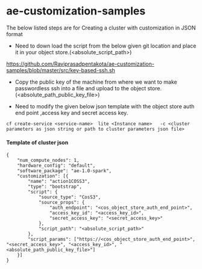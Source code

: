 # ae-customization-samples
The below listed steps are for Creating a cluster with customization in JSON format


- Need to down load the script from the below given git location and place it in your object store.(<absolute_script_path>)

https://github.com/Raviprasadpentakota/ae-customization-samples/blob/master/src/key-based-ssh.sh

- Copy the public key of the machine from where we want to make passwordless ssh into a file and upload to the object store.(<absolute_path_public_key_file>)

- Need to modify the given below  json template with the object store auth end point ,access key and secret access key.


```
cf create-service <service-name>  lite <Instance name>   -c <cluster parameters as json string or path to cluster parameters json file>
```


#### Template of cluster json

```
{
	"num_compute_nodes": 1,
	"hardware_config": "default",
	"software_package": "ae-1.0-spark",
	"customization": [{
		"name": "action1COSS3",
		"type": "bootstrap",
		"script": {
			"source_type": "CosS3",
			"source_props": {
				"auth_endpoint": "<cos_object_store_auth_end_point>",
				"access_key_id": "<access_key_id>",
				"secret_access_key": "<secret_access_key>"
			},
			"script_path": "<absolute_script_path>"
		},
		"script_params": ["https://<cos_object_store_auth_end_point>", "<secret_access_key>", "<access_key_id>", "<absolute_path_public_key_file>"]
	}]
}
```
